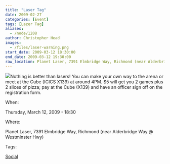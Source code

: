 ```yaml
---
title: "Laser Tag"
date: 2009-02-27
categories: [Event]
tags: [Lazer Tag]
aliases:
  - /node/1208
author: Christopher Head
images:
  - /files/laser-warning.png
start_date: 2009-03-12 18:30:00
end_date: 2009-03-12 19:30:00
raw_location: Planet Laser, 7391 Elmbridge Way, Richmond (near Alderbridge Way @ Westminster Hwy)
---
```


![](/files/laser-warning.png)Nothing is better than lasers! You can make your own way to the arena or meet at the Cube (ICICS X139) at around 4PM. $5 will get you 2 games plus 2 slices of pizza; pay at the Cube (X139) and have an officer sign off on the registration form.

When:

Thursday, March 12, 2009 - 18:30

Where:

Planet Laser, 7391 Elmbridge Way, Richmond (near Alderbridge Way @ Westminster Hwy)

Tags:

[Social](/social)
